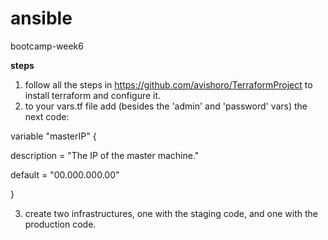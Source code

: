 # ansible
bootcamp-week6

**steps**
1. follow all the steps in https://github.com/avishoro/TerraformProject to install terraform and configure it.
2. to your vars.tf file add (besides the 'admin' and 'password' vars) the next code:
 
  variable "masterIP" {
  
  description = "The IP of the master machine."
  
  default = "00.000.000.00"
  
  }
  
  
3. create two infrastructures, one with the staging code, and one with the production code.
 
